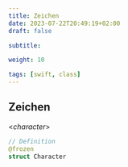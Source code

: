 ```yaml
---
title: Zeichen
date: 2023-07-22T20:49:19+02:00
draft: false

subtitle: 

weight: 10

tags: [swift, class]
---
```


## Zeichen

<_character_>

```swift
// Definition
@frozen
struct Character
```